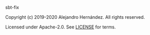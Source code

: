 [comment]: <> (Don't edit this file!)
[comment]: <> (It is automatically updated after every release of https://github.com/alejandrohdezma/defaults)
[comment]: <> (If you want to suggest change, please open a PR or issue in that repository)

sbt-fix

Copyright (c) 2019-2020 Alejandro Hernández. All rights reserved.

Licensed under Apache-2.0. See [LICENSE](LICENSE) for terms.